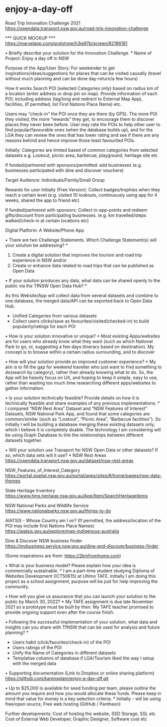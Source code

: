 # enjoy-a-day-off
Road Trip Innovation Challenge 2021
https://opendata.transport.nsw.gov.au/road-trip-innovation-challenge

*** QUICK MOCKUP ***
https://marvelapp.com/prototype/h3ie97b/screen/82186181


•	Briefly describe your solution for the Innovation Challenge. *
Name of Project:
Enjoy a day off in NSW

Purpose of the App/User Story: 
For weekender to get inspirations/ideas/suggestions for places that can be visited causally (travel without much planning and can be done day-return/a few hours)

How it works
Search POI (selected Categories only) based on radius km of a location (enter address or drop pin on map). Provide information of each POI, including address (lag/long and redirect to External Map App), facilities, (if permitted, list First Nations Place Name) etc.

Users may “check-in” the POI once they are there (by GPS). The more POI they visited, the more “rewards” they get, to encourage them to discover places they never been before. User may rate the POIs to help other user to find popular/favourable ones (when the database builds up), and for the LGA they can review the ones that has lower rating and see if there are any reasons behind and hence improve those least favourited POIs.

Initially: Categories are limited based of common categories from selected datasets
e.g. Lookout, picnic area, barbecue, playground, heritage site etc

If funded/partnered with sponsors/permitted: add businesses (e.g. businesses participated with dine and discover vouchers)

Target Audience: 
Individuals/Family/Small Group 

Rewards for user
Initially (Free Version): Collect badges/trophies when they reach a certain level (e.g. visited 10 lookouts, continuously using app for 4 weeks, shared the app to friend etc)

If funded/partnered with sponsors: Collect in-app-points and redeem gifts/discount from participating businesses.
(e.g. km travelled/steps walked/check-in at certain locations etc)

Digital Platform: 
A Website/Phone App 

•	There are two Challenge Statements. 
Which Challenge Statement(s) will your solution be addressing? *
1.	Create a digital solution that improves the tourism and road trip experience in NSW and/or 
2.	Create or enhance data related to road trips that can be published as Open Data

•	If your solution produces any data, what data can be shared openly to the public via the TfNSW Open Data Hub? *

As this Website/App will collect data from several datasets and combine to one database, the merged data/API can be exported back to Open Data Hub.
- Unified Categories from various datasets
- Collect users clicks/save as favourites/visited(checked-in) to build popularity/ratings for each POI

•	How is your solution innovative or unique? *
Most existing Apps/websites are for users who already know what they want (such as which National Park to go, or, suggesting a few days itinerary based on destination). My concept is to browse within a certain radius surrounding, and to discover 

•	How will your solution provide an improved customer experience? *
My aim is to fill the gap for weekend traveller who just want to find something to do(search by category), rather than already knowing what to do. So, the App will be heavily focus on UX, and hoping to keep it simple, easy to use, rather than wasting too much time researching different apps/websites to gather information.

•	Is your solution technically feasible? Provide details on how it is technically feasible and share examples of any previous implementations. *
I compared “NSW Rest Area” Dataset and “NSW Features of Interest” Datasets, NSW National Park App, and found that some categories are common/similar (such as “Lookout”, “Picnic Area”, “Barbecue facilities”). So initially I will be building a database merging these existing datasets only, which I believe it is completely doable. The technology I am considering will be using Graph Database to link the relationships between different datasets together.

•	Will your solution use Transport for NSW Open Data or other datasets? If so, which data sets will it use? *
NSW Rest Areas
https://opendata.transport.nsw.gov.au/dataset/nsw-rest-areas 

NSW_Features_of_Interest_Category
https://portal.spatial.nsw.gov.au/portal/apps/sites/#/home/pages/nsw-data-themes 

State Heritage Inventory
https://www.hms.heritage.nsw.gov.au/App/Item/SearchHeritageItems

NSW National Parks and Wildlife Service
https://www.nationalparks.nsw.gov.au/things-to-do 

AIATSIS - Whose Country am I on?
(If permitted, the address/location of the POI may include first Nations Place Names)
https://aiatsis.gov.au/explore/map-indigenous-australia 

Dine & Discover NSW business finder
https://mybusiness.service.nsw.gov.au/dine-and-discover/business-finder 

(Some inspirations are from: https://2kmfromhome.com)

•	What is your business model? Please explain how your idea is commercially sustainable. *
I am a part-time student studying Diploma of Websites Development (ICT50615) at Ultimo TAFE. Initially I am doing this project as a school assignment, purpose will be just for help improving the community.

•	How will you give us assurance that you can launch your solution to the public by March 30, 2022? *
My TAFE assignment is due late November 2021 so a prototype must be built by then. My TAFE teacher promised to provide ongoing support even after the course finish. 

•	Following the successful implementation of your solution, what data and insights can you share with TfNSW that can be used for analysis and future planning? *
- Users habit (click/faourites/check-in) of the POI
- Users ratings of the POI
- Unify the Name of Categories in different datasets
- Templatise columns of database if LGA/Tourism liked the way I setup with the merged data 

•	Supporting documentation (Link to Dropbox or online sharing platform)
https://github.com/karensplam/enjoy-a-day-off.git

•	Up to $25,000 is available for seed funding per team, please outline the amount you require and how you would allocate these funds. Please keep in mind that value for money is a key selection criteria. *
Initially - will be using free/open source, Free web hosting (GitHub / Pantheon) 

Further developments: 
Cost of hosting the website, SSD Storage, SSL etc
Cost of External Web Developer, Graphic Designer, Software cost etc
